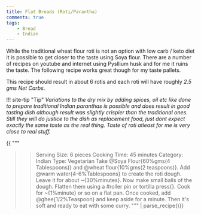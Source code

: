 ```yaml
---
title: Flat Breads (Roti/Parantha)
comments: true
tags:
    - Bread
    - Indian
---
```


While the traditional wheat flour roti is not an option with low carb / keto diet it is possible to get closer to the taste using Soya flour. There are a number of recipes on youtube and internet using Pysllium husk and for me it ruins the taste. The following recipe works great though for my taste pallets.

This recipe should result in about 6 rotis and each roti will have roughly *2.5 gms Net Carbs*.

!!! site-tip "Tip"
    *Variations to the dry mix by adding spices, oil etc like done to prepare traditional Indian paranthas is possible and does result in good tasting dish although result was slightly crispier than the traditional ones. Still they will do justice to the dish as replacement food, just dont expect exactly the same taste as the real thing. Taste of roti atleast for me is very close to real stuff.*

{{
"""
>> Serving Size: 6 pieces
>> Cooking Time: 45 minutes
>> Category: Indian
>> Type: Vegetarian
Take  @Soya Flour{60%gms(4 Tablespoons)} and @wheat flour{10%gms(2 teaspoons)}. 
Add @warm water{4-6%Tablespoons} to create the roti dough. 
Leave it for about ~{30%minutes}. 
Now make small balls of the dough.
Flatten them using a #roller pin or tortilla press{}.
Cook for ~{1%minute} or so on a flat pan. 
Once cooked, add @ghee{1/2%Teaspoon} and keep aside for a minute.
Then it's soft and ready to eat with some curry.
""" | parse_recipe()}}
